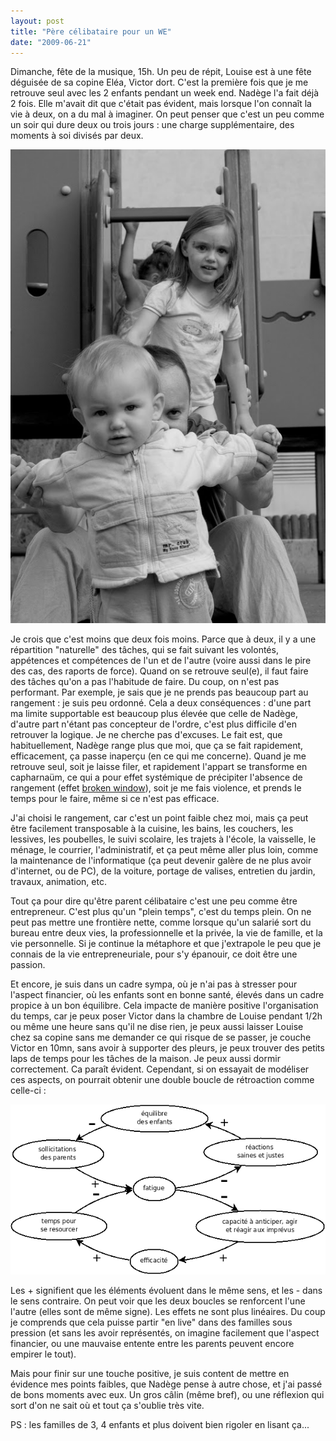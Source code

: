 ```yaml
---
layout: post
title: "Père célibataire pour un WE"
date: "2009-06-21"
---
```


Dimanche, fête de la musique, 15h. Un peu de répit, Louise est à une fête déguisée de sa copine Eléa, Victor dort. C'est la première fois que je me retrouve seul avec les 2 enfants pendant un week end. Nadège l'a fait déjà 2 fois. Elle m'avait dit que c'était pas évident, mais lorsque l'on connaît la vie à deux, on a du mal à imaginer. On peut penser que c'est un peu comme un soir qui dure deux ou trois jours : une charge supplémentaire, des moments à soi divisés par deux.

![A la fête d'Eléa](/images/IMGP4832.jpg)

Je crois que c'est moins que deux fois moins. Parce que à deux, il y a une répartition "naturelle" des tâches, qui se fait suivant les volontés, appétences et compétences de l'un et de l'autre (voire aussi dans le pire des cas, des raports de force). Quand on se retrouve seul(e), il faut faire des tâches qu'on a pas l'habitude de faire. Du coup, on n'est pas performant. Par exemple, je sais que je ne prends pas beaucoup part au rangement : je suis peu ordonné. Cela a deux conséquences : d'une part ma limite supportable est beaucoup plus élevée que celle de Nadège, d'autre part n'étant pas concepteur de l'ordre, c'est plus difficile d'en retrouver la logique. Je ne cherche pas d'excuses. Le fait est, que habituellement, Nadège range plus que moi, que ça se fait rapidement, efficacement, ça passe inaperçu (en ce qui me concerne). Quand je me retrouve seul, soit je laisse filer, et rapidement l'appart se transforme en capharnaüm, ce qui a pour effet systémique de précipiter l'absence de rangement (effet [broken window](http://en.wikipedia.org/wiki/Fixing_Broken_Windows)), soit je me fais violence, et prends le temps pour le faire, même si ce n'est pas efficace.

J'ai choisi le rangement, car c'est un point faible chez moi, mais ça peut être facilement transposable à la cuisine, les bains, les couchers, les lessives, les poubelles, le suivi scolaire, les trajets à l'école, la vaisselle, le ménage, le courrier, l'administratif, et ça peut même aller plus loin, comme la maintenance de l'informatique (ça peut devenir galère de ne plus avoir d'internet, ou de PC), de la voiture, portage de valises, entretien du jardin, travaux, animation, etc.

Tout ça pour dire qu'être parent célibataire c'est une peu comme être entrepreneur. C'est plus qu'un "plein temps", c'est du temps plein. On ne peut pas mettre une frontière nette, comme lorsque qu'un salarié sort du bureau entre deux vies, la professionnelle et la privée, la vie de famille, et la vie personnelle. Si je continue la métaphore et que j'extrapole le peu que je connais de la vie entrepreneuriale, pour s'y épanouir, ce doit être une passion.

Et encore, je suis dans un cadre sympa, où je n'ai pas à stresser pour l'aspect financier, où les enfants sont en bonne santé, élevés dans un cadre propice à un bon équilibre. Cela impacte de manière positive l'organisation du temps, car je peux poser Victor dans la chambre de Louise pendant 1/2h ou même une heure sans qu'il ne dise rien, je peux aussi laisser Louise chez sa copine sans me demander ce qui risque de se passer, je couche Victor en 10mn, sans avoir à supporter des pleurs, je peux trouver des petits laps de temps pour les tâches de la maison. Je peux aussi dormir correctement. Ca paraît évident. Cependant, si on essayait de modéliser ces aspects, on pourrait obtenir une double boucle de rétroaction comme celle-ci :

![boucle de rétroaction](/images/boucle_retroaction3.png)

Les + signifient que les éléments évoluent dans le même sens, et les - dans le sens contraire. On peut voir que les deux boucles se renforcent l'une l'autre (elles sont de même signe). Les effets ne sont plus linéaires. Du coup je comprends que cela puisse partir "en live" dans des familles sous pression (et sans les avoir représentés, on imagine facilement que l'aspect financier, ou une mauvaise entente entre les parents peuvent encore empirer le tout).

Mais pour finir sur une touche positive, je suis content de mettre en évidence mes points faibles, que Nadège pense à autre chose, et j'ai passé de bons moments avec eux. Un gros câlin (même bref), ou une réflexion qui sort d'on ne sait où et tout ça s'oublie très vite.

PS : les familles de 3, 4 enfants et plus doivent bien rigoler en lisant ça...
